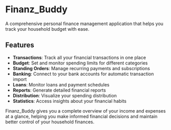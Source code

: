 # Finanz_Buddy

A comprehensive personal finance management application that helps you track your household budget with ease.

## Features
- **Transactions**: Track all your financial transactions in one place
- **Budget**: Set and monitor spending limits for different categories
- **Standing Orders**: Manage recurring payments and subscriptions
- **Banking**: Connect to your bank accounts for automatic transaction import
- **Loans**: Monitor loans and payment schedules
- **Reports**: Generate detailed financial reports
- **Distribution**: Visualize your spending distribution
- **Statistics**: Access insights about your financial habits

Finanz_Buddy gives you a complete overview of your income and expenses at a glance, helping you make informed financial decisions and maintain better control of your household finances.

